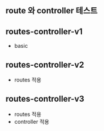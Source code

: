 ## route 와 controller 테스트

## routes-controller-v1
- basic

## routes-controller-v2
- routes 적용

## routes-controller-v3
- routes 적용
- controller 적용
